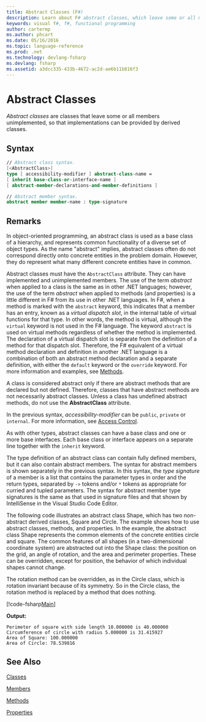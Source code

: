 ```yaml
---
title: Abstract Classes (F#)
description: Learn about F# abstract classes, which leave some or all members unimplemented and represent common functionality of a diverse set of object types.
keywords: visual f#, f#, functional programming
author: cartermp
ms.author: phcart
ms.date: 05/16/2016
ms.topic: language-reference
ms.prod: .net
ms.technology: devlang-fsharp
ms.devlang: fsharp
ms.assetid: a3dcc335-433b-4672-ac2d-ae6b11b816f3 
---
```


# Abstract Classes

*Abstract classes* are classes that leave some or all members unimplemented, so that implementations can be provided by derived classes.

## Syntax

```fsharp
// Abstract class syntax.
[<AbstractClass>]
type [ accessibility-modifier ] abstract-class-name =
[ inherit base-class-or-interface-name ]
[ abstract-member-declarations-and-member-definitions ]

// Abstract member syntax.
abstract member member-name : type-signature
```

## Remarks
In object-oriented programming, an abstract class is used as a base class of a hierarchy, and represents common functionality of a diverse set of object types. As the name "abstract" implies, abstract classes often do not correspond directly onto concrete entities in the problem domain. However, they do represent what many different concrete entities have in common.

Abstract classes must have the `AbstractClass` attribute. They can have implemented and unimplemented members. The use of the term *abstract* when applied to a class is the same as in other .NET languages; however, the use of the term *abstract* when applied to methods (and properties) is a little different in F# from its use in other .NET languages. In F#, when a method is marked with the `abstract` keyword, this indicates that a member has an entry, known as a *virtual dispatch slot*, in the internal table of virtual functions for that type. In other words, the method is virtual, although the `virtual` keyword is not used in the F# language. The keyword `abstract` is used on virtual methods regardless of whether the method is implemented. The declaration of a virtual dispatch slot is separate from the definition of a method for that dispatch slot. Therefore, the F# equivalent of a virtual method declaration and definition in another .NET language is a combination of both an abstract method declaration and a separate definition, with either the `default` keyword or the `override` keyword. For more information and examples, see [Methods](members/methods.md).

A class is considered abstract only if there are abstract methods that are declared but not defined. Therefore, classes that have abstract methods are not necessarily abstract classes. Unless a class has undefined abstract methods, do not use the **AbstractClass** attribute.

In the previous syntax, *accessibility-modifier* can be `public`, `private` or `internal`. For more information, see [Access Control](access-control.md).

As with other types, abstract classes can have a base class and one or more base interfaces. Each base class or interface appears on a separate line together with the `inherit` keyword.

The type definition of an abstract class can contain fully defined members, but it can also contain abstract members. The syntax for abstract members is shown separately in the previous syntax. In this syntax, the *type signature* of a member is a list that contains the parameter types in order and the return types, separated by `->` tokens and/or `*` tokens as appropriate for curried and tupled parameters. The syntax for abstract member type signatures is the same as that used in signature files and that shown by IntelliSense in the Visual Studio Code Editor.

The following code illustrates an abstract class Shape, which has two non-abstract derived classes, Square and Circle. The example shows how to use abstract classes, methods, and properties. In the example, the abstract class Shape represents the common elements of the concrete entities circle and square. The common features of all shapes (in a two-dimensional coordinate system) are abstracted out into the Shape class: the position on the grid, an angle of rotation, and the area and perimeter properties. These can be overridden, except for position, the behavior of which individual shapes cannot change.

The rotation method can be overridden, as in the Circle class, which is rotation invariant because of its symmetry. So in the Circle class, the rotation method is replaced by a method that does nothing.

[!code-fsharp[Main](../../../samples/snippets/fsharp/lang-ref-1/snippet2901.fs)]

**Output:**

```
Perimeter of square with side length 10.000000 is 40.000000
Circumference of circle with radius 5.000000 is 31.415927
Area of Square: 100.000000
Area of Circle: 78.539816
```

## See Also
[Classes](classes.md)

[Members](members/index.md)

[Methods](members/methods.md)

[Properties](members/Properties.md)

